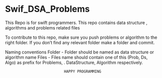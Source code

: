 # Swif_DSA_Problems
This Repo is for swift programmers. This repo contains data structure , algorithms and problems related files

To contribute to this repo, make sure you push problems or algorithm to the right folder.
If you don’t find any relevant folder make a folder and commit. 

Naming conventions
        Folder - Folder should be named as data structure or algorithm name
        Files  - Files name should contain one of this (Prob, Ds, Algo)  as prefix for Problems, 
.                     DataStructure, Algorithm respectively.






                               HAPPY PROGRAMMING




